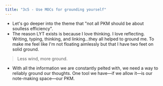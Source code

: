 ```yaml
---
title: "3c5 - Use MOCs for grounding yourself"
---
```

- Let's go deeper into the theme that "not all PKM should be about soulless efficiency".   
- The reason LYT exists is because I love thinking. I love reflecting. Writing, typing, thinking, and linking...they all helped to ground me. To make me feel like I'm not floating aimlessly but that I have two feet on solid ground.  

> Less wind, more ground.

- With all the information we are constantly pelted with, we need a way to reliably ground our thoughts. One tool we have—if we allow it—is our note-making space—our PKM.